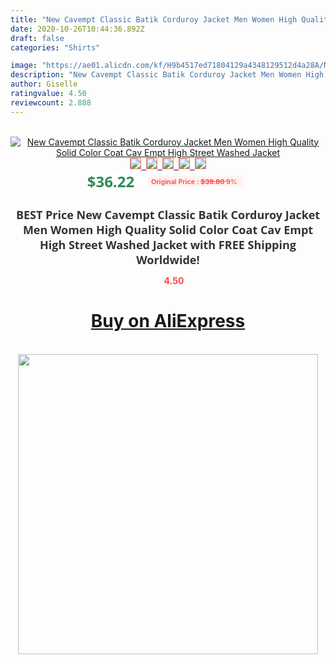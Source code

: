 ```yaml
---
title: "New Cavempt Classic Batik Corduroy Jacket Men Women High Quality Solid Color Coat Cav Empt High Street Washed Jacket"
date: 2020-10-26T10:44:36.892Z
draft: false
categories: "Shirts"

image: "https://ae01.alicdn.com/kf/H9b4517ed71804129a4348129512d4a28A/New-Cavempt-Classic-Batik-Corduroy-Jacket-Men-Women-High-Quality-Solid-Color-Coat-Cav-Empt-High.jpg"
description: "New Cavempt Classic Batik Corduroy Jacket Men Women High Quality Solid Color Coat Cav Empt High Street Washed Jacket"
author: Giselle
ratingvalue: 4.50
reviewcount: 2.888
---
```

<br>
<div style="text-align: center;">
<a href="https://s.click.aliexpress.com/e/_AAjcCz" target="_blank" rel="nofollow noopener noreferrer"><img alt="New Cavempt Classic Batik Corduroy Jacket Men Women High Quality Solid Color Coat Cav Empt High Street Washed Jacket" class="magnifier-image" src="https://ae01.alicdn.com/kf/H9b4517ed71804129a4348129512d4a28A/New-Cavempt-Classic-Batik-Corduroy-Jacket-Men-Women-High-Quality-Solid-Color-Coat-Cav-Empt-High.jpg_640x640.jpg">
<br>
<img style="border:1px solid salmon" src="https://ae01.alicdn.com/kf/H9b4517ed71804129a4348129512d4a28A/New-Cavempt-Classic-Batik-Corduroy-Jacket-Men-Women-High-Quality-Solid-Color-Coat-Cav-Empt-High.jpg_120x120.jpg">&nbsp;&nbsp;<img style="border:1px solid salmon" src="https://ae01.alicdn.com/kf/H5324db0b1ce2498baadd2bc9396e40847/New-Cavempt-Classic-Batik-Corduroy-Jacket-Men-Women-High-Quality-Solid-Color-Coat-Cav-Empt-High.jpg_120x120.jpg">&nbsp;&nbsp;<img style="border:1px solid salmon" src="https://ae01.alicdn.com/kf/Ha5aae359c3334e4ca608098f8c90c63ag/New-Cavempt-Classic-Batik-Corduroy-Jacket-Men-Women-High-Quality-Solid-Color-Coat-Cav-Empt-High.jpg_120x120.jpg">&nbsp;&nbsp;<img style="border:1px solid salmon" src="https://ae01.alicdn.com/kf/Ha0b3ee2038594332948a3a4229a41592f/New-Cavempt-Classic-Batik-Corduroy-Jacket-Men-Women-High-Quality-Solid-Color-Coat-Cav-Empt-High.jpg_120x120.jpg">&nbsp;&nbsp;<img style="border:1px solid salmon" src="https://ae01.alicdn.com/kf/H06b98cdf753e4f3ea74fe41d89f5ab9f2/New-Cavempt-Classic-Batik-Corduroy-Jacket-Men-Women-High-Quality-Solid-Color-Coat-Cav-Empt-High.jpg_120x120.jpg"></a></div><br0>
<div style="text-align: center;"><span style="background-color: white; border: 0px; box-sizing: border-box; color: seagreen; display: inline-block; font-family: &quot;open sans&quot; , &quot;arial&quot; , &quot;helvetica&quot; , sans-serif , &quot;heiti&quot;; font-size: 24px; font-stretch: inherit; font-weight: 700; line-height: inherit; margin: 0px 10px 0px 0px; padding: 0px; vertical-align: middle;">$36.22 </span>
<span style="background: rgb(255 , 241 , 241); border-radius: 3px; border: 0px; box-sizing: border-box; color: #ff4747; display: inline-block; font-family: inherit; font-size: 12px; font-stretch: inherit; font-style: inherit; font-variant: inherit; font-weight: 600; line-height: inherit; margin: 0px; padding: 2px 5px; transform: scale(0.9); vertical-align: middle;">Original Price : <b style="text-decoration: line-through;">$39.80 </b> 9%&nbsp;&nbsp;</span></div>
<h1 style="color: #333333; display: inline-block; font-family: &quot;open sans&quot; , &quot;arial&quot; , &quot;helvetica&quot; , sans-serif , &quot;heiti&quot;; font-size: 18px; font-stretch: inherit; font-weight: 700; text-align: center;">BEST Price New Cavempt Classic Batik Corduroy Jacket Men Women High Quality Solid Color Coat Cav Empt High Street Washed Jacket with FREE Shipping Worldwide!</h1>
<div style="color: #ff4747; text-align: center;">
<img src="https://4.bp.blogspot.com/-M0ZcTcb-5uY/XleCXlxnR4I/AAAAAAAAAEc/OrjgMkXV1oMQFaCRZj5HQwOCBcu3w1FegCPcBGAYYCw/s1600/star.png" style="height: 15px;">&nbsp;<b>4.50</b></div>
<div class="button_cont" align="center"><a class="buynow_a" href="https://s.click.aliexpress.com/e/_AAjcCz" target="_blank" rel="nofollow noopener noreferrer"><H1>Buy on AliExpress</H1></a></div><br>
<div class="separator" style="clear: both; text-align: center;">
<img src="https://lh3.googleusercontent.com/-pTy5HemUv9M/XlePHvY0dAI/AAAAAAAAAE4/0nX5iRUoIWY8eMW9Dpxeirr157OZliDIgCLcBGAsYHQ/s1600/badge.gif" width="480">
</div>
